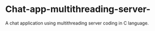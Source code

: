 # Chat-app-multithreading-server-
A chat application using multithreading server coding in C language.
